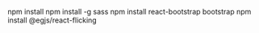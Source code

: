 npm install
npm install -g sass
npm install react-bootstrap bootstrap
npm install @egjs/react-flicking
